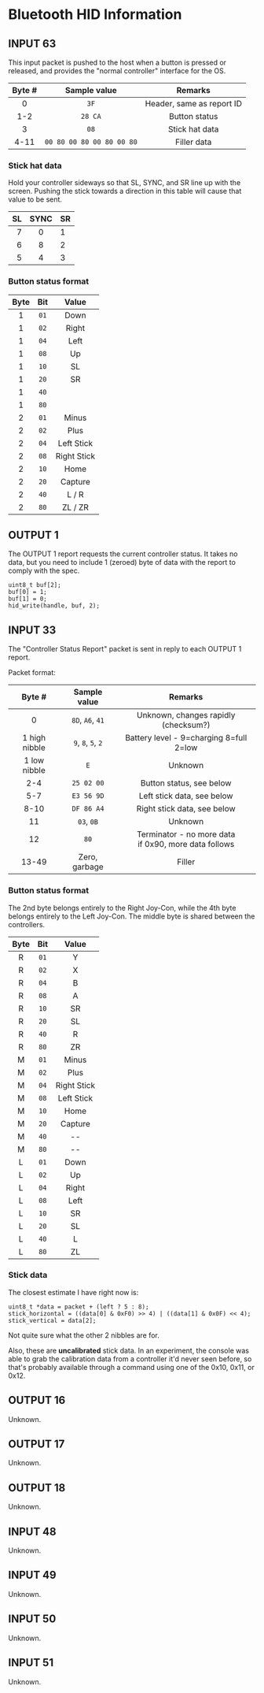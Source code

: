 

# Bluetooth HID Information

## INPUT 63

This input packet is pushed to the host when a button is pressed or released, and provides the "normal controller" interface for the OS.

|    Byte #    |        Sample value            | Remarks |
|:------------:|:------------------------------:|:-----:|
|   0          | `3F` | Header, same as report ID |
|   1-2        | `28 CA` | Button status |
|   3          | `08` | Stick hat data |
|   4-11       | `00 80 00 80 00 80 00 80` | Filler data |

### Stick hat data

Hold your controller sideways so that SL, SYNC, and SR line up with the screen. Pushing the stick towards a direction in this table will cause that value to be sent.

| SL | SYNC | SR |
| --:|:----:|:-- |
| 7  |  0   |  1 |
| 6  |  8   |  2 |
| 5  |  4   |  3 |

### Button status format

| Byte | Bit | Value |
|:--:|:---:|:---:|
| 1 | `01` | Down |
| 1 | `02` | Right |
| 1 | `04` | Left |
| 1 | `08` | Up |
| 1 | `10` | SL |
| 1 | `20` | SR |
| 1 | `40` |  |
| 1 | `80` |  |
| 2 | `01` | Minus |
| 2 | `02` | Plus |
| 2 | `04` | Left Stick |
| 2 | `08` | Right Stick |
| 2 | `10` | Home |
| 2 | `20` | Capture |
| 2 | `40` | L / R |
| 2 | `80` | ZL / ZR |

## OUTPUT 1

The OUTPUT 1 report requests the current controller status. It takes no data, but you need to include 1 (zeroed) byte of data with the report to comply with the spec.

```
uint8_t buf[2];
buf[0] = 1;
buf[1] = 0;
hid_write(handle, buf, 2);
```

## INPUT 33

The "Controller Status Report" packet is sent in reply to each OUTPUT 1 report.

Packet format:

|    Byte #    |        Sample value            | Remarks |
|:------------:|:------------------------------:|:-----:|
|   0          | `8D`, `A6`, `41` | Unknown, changes rapidly (checksum?)
|   1 high nibble  | `9`, `8`, `5`, `2`    | Battery level - 9=charging 8=full 2=low |
|   1 low nibble   | `E`              | Unknown |
| 2-4          | `25 02 00` | Button status, see below |
| 5-7          | `E3 56 9D` | Left stick data, see below |
| 8-10         | `DF 86 A4` | Right stick data, see below |
| 11           | `03`, `0B` | Unknown |
| 12           | `80`       | Terminator - no more data <br> if 0x90, more data follows |
| 13-49        | Zero, garbage       | Filler |

### Button status format

The 2nd byte belongs entirely to the Right Joy-Con, while the 4th byte belongs entirely to the Left Joy-Con.
The middle byte is shared between the controllers.

| Byte |    Bit     |        Value |
|:--:|:---:|:---:|
| R | `01` | Y |
| R | `02` | X |
| R | `04` | B |
| R | `08` | A |
| R | `10` | SR |
| R | `20` | SL |
| R | `40` | R |
| R | `80` | ZR |
| M | `01` | Minus |
| M | `02` | Plus |
| M | `04` | Right Stick |
| M | `08` | Left Stick |
| M | `10` | Home |
| M | `20` | Capture |
| M | `40` | -- |
| M | `80` | -- |
| L | `01` | Down |
| L | `02` | Up |
| L | `04` | Right |
| L | `08` | Left |
| L | `10` | SR |
| L | `20` | SL |
| L | `40` | L |
| L | `80` | ZL |

### Stick data

The closest estimate I have right now is:

```
uint8_t *data = packet + (left ? 5 : 8);
stick_horizontal = ((data[0] & 0xF0) >> 4) | ((data[1] & 0x0F) << 4);
stick_vertical = data[2];
```

Not quite sure what the other 2 nibbles are for.

Also, these are **uncalibrated** stick data. In an experiment, the console was able to grab the calibration data from a controller it'd never seen before, so that's probably available through a command using one of the 0x10, 0x11, or 0x12.

## OUTPUT 16

Unknown.

## OUTPUT 17

Unknown.

## OUTPUT 18

Unknown.

## INPUT 48

Unknown.

## INPUT 49

Unknown.

## INPUT 50

Unknown.

## INPUT 51

Unknown.
